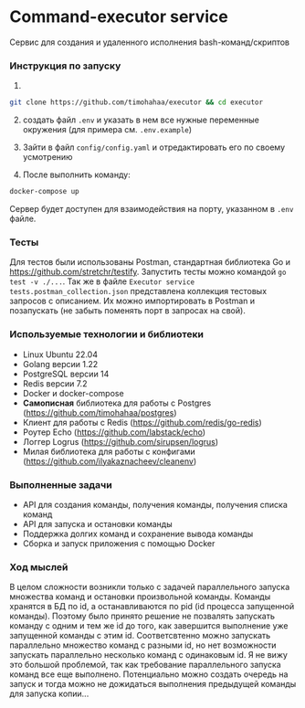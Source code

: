 # Command-executor service
Сервис для создания и удаленного исполнения bash-команд/скриптов

### Инструкция по запуску
1)
```sh
git clone https://github.com/timohahaa/executor && cd executor
```
2) создать файл `.env` и указать в нем все нужные переменные окружения (для примера см. `.env.example`)
3) Зайти в файл `config/config.yaml` и отредактировать его по своему усмотрению

4) После выполнить команду:
```sh
docker-compose up
```

Сервер будет доступен для взаимодействия на порту, указанном в `.env` файле.

### Тесты
Для тестов были использованы Postman, стандартная библиотека Go и https://github.com/stretchr/testify.
Запустить тесты можно командой `go test -v ./...`. 
Так же в файле `Executor service tests.postman_collection.json` представлена коллекция тестовых запросов с описанием. Их можно импортировать в Postman и позапускать (не забыть поменять порт в запросах на свой).

### Используемые технологии и библиотеки
- Linux Ubuntu 22.04 
- Golang версии 1.22
- PostgreSQL версии 14
- Redis версии 7.2
- Docker и docker-compose
- **Самописная** библиотека для работы с Postgres (https://github.com/timohahaa/postgres)
- Клиент для работы с Redis (https://github.com/redis/go-redis)
- Роутер Echo (https://github.com/labstack/echo)
- Логгер Logrus (https://github.com/sirupsen/logrus)
- Милая библиотека для работы с конфигами (https://github.com/ilyakaznacheev/cleanenv)

### Выполненные задачи
- API для создания команды, получения команды, получения списка команд
- API для запуска и остановки команды
- Поддержка долгих команд и сохранение вывода команды
- Сборка и запуск приложения с помощью Docker

### Ход мыслей
В целом сложности возникли только с задачей параллельного запуска множества команд и остановки произвольной команды.
Команды хранятся в БД по id, а останавливаются по pid (id процесса запущенной команды). Поэтому было принято решение не позвалять запускать команду с одним и тем же id до того, как завершится выполнение уже запущенной команды с этим id.
Соответсвтенно можно запускать параллельно множество команд с разными id, но нет возможности запускать параллельно несколько команд с одинаковым id.
Я не вижу это большой проблемой, так как требование параллельного запуска команд все еще выполнено. Потенциально можно создать очередь на запуск и тогда можно не дожидаться выполнения предыдущей команды для запуска копии...


